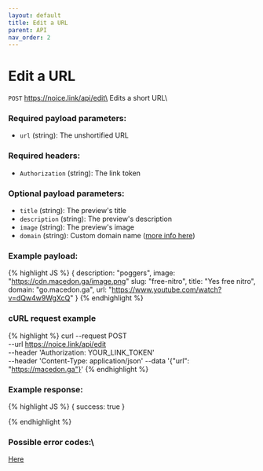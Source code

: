 ```yaml
---
layout: default
title: Edit a URL
parent: API
nav_order: 2
---
```


# Edit a URL

`POST` https://noice.link/api/edit\
Edits a short URL\

### Required payload parameters:

- `url` (string): The unshortified URL

### Required headers:

- `Authorization` (string): The link token

### Optional payload parameters:

- `title` (string): The preview's title
- `description` (string): The preview's description
- `image` (string): The preview's image
- `domain` (string): Custom domain name ([more info here](/custom-domains))

### Example payload:

<!-- prettier-ignore -->
{% highlight JS %}
{
    description: "poggers",
    image: "https://cdn.macedon.ga/image.png"
    slug: "free-nitro",
    title: "Yes free nitro",
    domain: "go.macedon.ga",
    url: "https://www.youtube.com/watch?v=dQw4w9WgXcQ"
}
{% endhighlight %}

### cURL request example

<!-- prettier-ignore -->
{% highlight %}
curl --request POST \
 --url https://noice.link/api/edit \
 --header 'Authorization: YOUR_LINK_TOKEN' \
 --header 'Content-Type: application/json'
 --data '{"url": "https://macedon.ga"}'
{% endhighlight %}

### Example response:

<!-- prettier-ignore -->
{% highlight JS %}
{
    success: true
}

{% endhighlight %}

### Possible error codes:\

[Here](https://docs.noice.link/errors)
